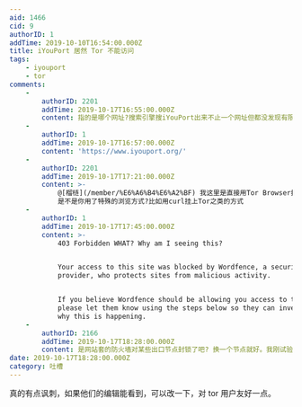 ```yaml
---
aid: 1466
cid: 9
authorID: 1
addTime: 2019-10-10T16:54:00.000Z
title: iYouPort 居然 Tor 不能访问
tags:
    - iyouport
    - tor
comments:
    -
        authorID: 2201
        addTime: 2019-10-17T16:55:00.000Z
        content: 指的是哪个网址?搜索引擎搜iYouPort出来不止一个网址但都没发现有限制Tor的现象
    -
        authorID: 1
        addTime: 2019-10-17T16:57:00.000Z
        content: 'https://www.iyouport.org/'
    -
        authorID: 2201
        addTime: 2019-10-17T17:21:00.000Z
        content: >-
            @[榴梿](/member/%E6%A6%B4%E6%A2%BF) 我这里是直接用Tor Browser打开很顺利,
            是不是你用了特殊的浏览方式?比如用curl挂上Tor之类的方式
    -
        authorID: 1
        addTime: 2019-10-17T17:45:00.000Z
        content: >-
            403 Forbidden WHAT? Why am I seeing this?


            Your access to this site was blocked by Wordfence, a security
            provider, who protects sites from malicious activity.


            If you believe Wordfence should be allowing you access to this site,
            please let them know using the steps below so they can investigate
            why this is happening.
    -
        authorID: 2166
        addTime: 2019-10-17T18:28:00.000Z
        content: 是网站套的防火墙对某些出口节点封锁了吧? 换一个节点就好。我刚试验过。
date: 2019-10-17T18:28:00.000Z
category: 吐槽
---
```


真的有点讽刺，如果他们的编辑能看到，可以改一下，对 tor 用户友好一点。
